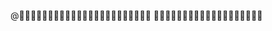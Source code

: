@                                                                                                                            	                                                                                            